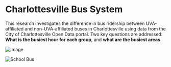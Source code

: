 # Charlottesville Bus System
This research investigates the difference in bus ridership between UVA-affiliated and non-UVA-affiliated buses in Charlottesville using data from the City of Charlottesville Open Data portal. Two key questions are addressed: **What is the busiest hour for each group**, and **what are the busiest areas**.

![image](https://github.com/user-attachments/assets/20dd439d-324f-4679-a302-882fc8328d80)


![School Bus]([https://example.com/schoolbus.jpg](https://sdmntprwestus2.oaiusercontent.com/files/00000000-29c4-51f8-8552-cc8bc555d834/raw?se=2025-04-04T06%3A23%3A45Z&sp=r&sv=2024-08-04&sr=b&scid=2b138f2d-fe23-539a-8cf7-1c2442e2432b&skoid=b53ae837-f585-4db7-b46f-2d0322fce5a9&sktid=a48cca56-e6da-484e-a814-9c849652bcb3&skt=2025-04-03T18%3A26%3A19Z&ske=2025-04-04T18%3A26%3A19Z&sks=b&skv=2024-08-04&sig=8JKWjHOZ4amKZdw6n6Qg8hELJXEIZRFnvdT4oGpbxo0%3D))
